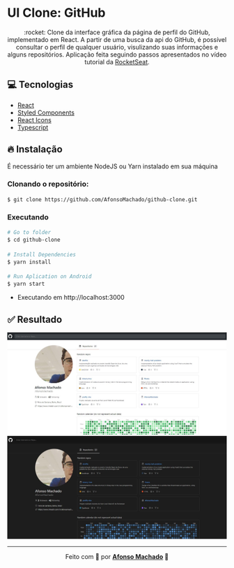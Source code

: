 # UI Clone: GitHub

<p align="center">:rocket: Clone da interface gráfica da página de perfil do GitHub, implementado em React.
  A partir de uma busca da api do GitHub, é possível consultar o perfil de qualquer usuário, visulizando suas informações e alguns repositórios.
 Aplicação feita seguindo passos apresentados no vídeo tutorial da <a href="https://www.youtube.com/watch?v=iLEbGQXsg3k">RocketSeat</a>.
</p>

## :computer: Tecnologias
<ul>
  <li><a href="https://pt-br.reactjs.org/">React</a></li>
  <li><a href="https://styled-components.com/">Styled Components</a></li>
  <li><a href="https://react-icons.github.io/react-icons/">React Icons</a></li>
  <li><a href="https://styled-components.com/">Typescript</a></li>
</ul>

## :fire: Instalação

É necessário ter um ambiente NodeJS ou Yarn instalado em sua máquina

### Clonando o repositório:

```
$ git clone https://github.com/AfonsoMachado/github-clone.git
```

### Executando

```bash
# Go to folder
$ cd github-clone

# Install Dependencies
$ yarn install

# Run Aplication on Android
$ yarn start
```
- Executando em http://localhost:3000

## :white_check_mark: Resultado

![](https://github.com/AfonsoMachado/github-clone/blob/master/result.jpg)
![](https://github.com/AfonsoMachado/github-clone/blob/master/result2.jpg)

---

<p align="center">Feito com 💜 por <strong><a href="https://www.linkedin.com/in/AfonsoMachado/">Afonso Machado</a> 🥰 </strong> </p>
